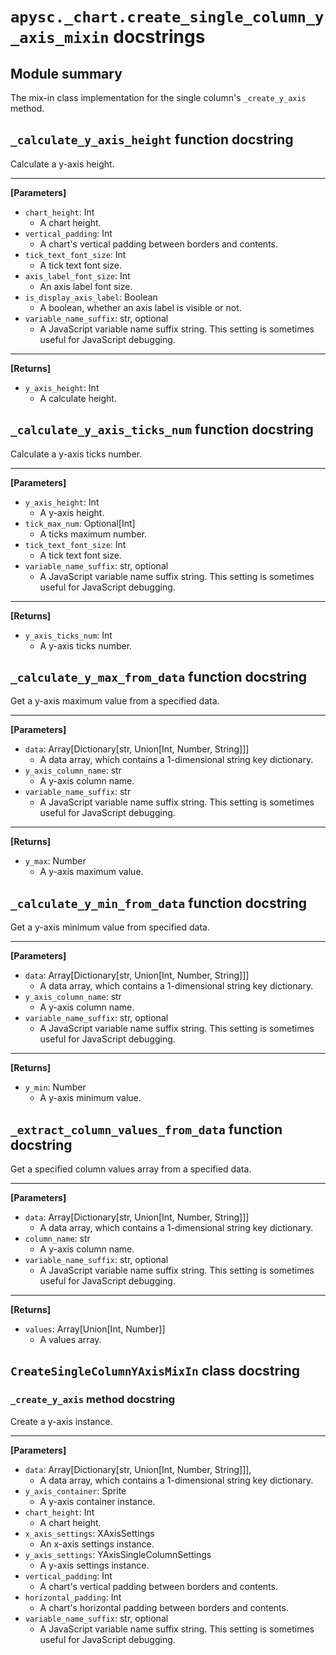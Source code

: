 # `apysc._chart.create_single_column_y_axis_mixin` docstrings

## Module summary

The mix-in class implementation for the single column's `_create_y_axis` method.

## `_calculate_y_axis_height` function docstring

Calculate a y-axis height.<hr>

**[Parameters]**

- `chart_height`: Int
  - A chart height.
- `vertical_padding`: Int
  - A chart's vertical padding between borders and contents.
- `tick_text_font_size`: Int
  - A tick text font size.
- `axis_label_font_size`: Int
  - An axis label font size.
- `is_display_axis_label`: Boolean
  - A boolean, whether an axis label is visible or not.
- `variable_name_suffix`: str, optional
  - A JavaScript variable name suffix string. This setting is sometimes useful for JavaScript debugging.

<hr>

**[Returns]**

- `y_axis_height`: Int
  - A calculate height.

## `_calculate_y_axis_ticks_num` function docstring

Calculate a y-axis ticks number.<hr>

**[Parameters]**

- `y_axis_height`: Int
  - A y-axis height.
- `tick_max_num`: Optional[Int]
  - A ticks maximum number.
- `tick_text_font_size`: Int
  - A tick text font size.
- `variable_name_suffix`: str, optional
  - A JavaScript variable name suffix string. This setting is sometimes useful for JavaScript debugging.

<hr>

**[Returns]**

- `y_axis_ticks_num`: Int
  - A y-axis ticks number.

## `_calculate_y_max_from_data` function docstring

Get a y-axis maximum value from a specified data.<hr>

**[Parameters]**

- `data`: Array[Dictionary[str, Union[Int, Number, String]]]
  - A data array, which contains a 1-dimensional string key dictionary.
- `y_axis_column_name`: str
  - A y-axis column name.
- `variable_name_suffix`: str
  - A JavaScript variable name suffix string. This setting is sometimes useful for JavaScript debugging.

<hr>

**[Returns]**

- `y_max`: Number
  - A y-axis maximum value.

## `_calculate_y_min_from_data` function docstring

Get a y-axis minimum value from specified data.<hr>

**[Parameters]**

- `data`: Array[Dictionary[str, Union[Int, Number, String]]]
  - A data array, which contains a 1-dimensional string key dictionary.
- `y_axis_column_name`: str
  - A y-axis column name.
- `variable_name_suffix`: str, optional
  - A JavaScript variable name suffix string. This setting is sometimes useful for JavaScript debugging.

<hr>

**[Returns]**

- `y_min`: Number
  - A y-axis minimum value.

## `_extract_column_values_from_data` function docstring

Get a specified column values array from a specified data.<hr>

**[Parameters]**

- `data`: Array[Dictionary[str, Union[Int, Number, String]]]
  - A data array, which contains a 1-dimensional string key dictionary.
- `column_name`: str
  - A y-axis column name.
- `variable_name_suffix`: str, optional
  - A JavaScript variable name suffix string. This setting is sometimes useful for JavaScript debugging.

<hr>

**[Returns]**

- `values`: Array[Union[Int, Number]]
  - A values array.

## `CreateSingleColumnYAxisMixIn` class docstring

### `_create_y_axis` method docstring

Create a y-axis instance.<hr>

**[Parameters]**

- `data`: Array[Dictionary[str, Union[Int, Number, String]]],
  - A data array, which contains a 1-dimensional string key dictionary.
- `y_axis_container`: Sprite
  - A y-axis container instance.
- `chart_height`: Int
  - A chart height.
- `x_axis_settings`: XAxisSettings
  - An x-axis settings instance.
- `y_axis_settings`: YAxisSingleColumnSettings
  - A y-axis settings instance.
- `vertical_padding`: Int
  - A chart's vertical padding between borders and contents.
- `horizontal_padding`: Int
  - A chart's horizontal padding between borders and contents.
- `variable_name_suffix`: str, optional
  - A JavaScript variable name suffix string. This setting is sometimes useful for JavaScript debugging.